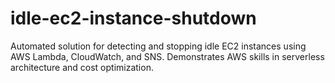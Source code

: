 # idle-ec2-instance-shutdown
Automated solution for detecting and stopping idle EC2 instances using AWS Lambda, CloudWatch, and SNS. Demonstrates AWS skills in serverless architecture and cost optimization.
